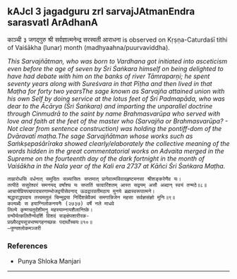 ## kAJcI 3 jagadguru zrI sarvajJAtmanEndra sarasvatI ArAdhanA
काञ्ची ३ जगद्गुरु श्री सर्वज्ञात्मनेन्द्र सरस्वती आराधना is observed on Kṛṣṇa-Caturdaśī tithi of Vaiśākha (lunar) month (madhyaahna/puurvaviddha).

_This Sarvajñātman, who was born to Vardhana got initiated into asceticism even before the age of seven by Śri Śaṅkara himself on being delighted to have had debate with him on the banks of river Tāmraparṇi; he spent seventy years along with Sureśvara in that Pīṭha and then lived in that Maṭha for forty two yearsThe sage known as Sarvajña attained union with his own Self by doing service at the lotus feet of Śri Padmapāda, who  was  dear  to  the  Ācārya  (Śri  Śaṅkara) and imparting the unparallel doctrine through Cinmudrā to the saint by name Brahmasvarūpa who served with love and faith at the feet of the master who (Sarvajña or Brahmasvarūpa? - Not clear from sentence construction) was holding the pontiff-dom of the Dvāravatī maṭha.The sage Sarvajñātman whose works such as Saṁkṣepaśārīraka showed clearly/elaborately the collective meaning of the words hidden in the great commentatorial works on Advaita merged in the Supreme on the fourteenth day of the dark fortnight in the month of Vaiśākha in the Nala year of the Kali era 2737 at Kāñci Śri Śaṅkara Maṭha._

```
ताम्रारोधसि वर्धनात् समुदितः सन्न्यासितः सप्तमात् प्रागेवात्मविवादहृष्टमनसा श्रीशङ्करेणैव यः।
तत्पीठे ससुरेश्वरं समनयद् वर्षांश्च यः सप्ततिं चत्वारिंशतम् आस्त सद्वयम् असौ अब्दान् स्वयं तन्मठे॥८॥
आचार्यप्रियपद्मपादचरणाम्भोजद्वयीसेवनाद् ऊढद्वारवतीमठाय मुनये ब्रह्मस्वरूपात्मने।
श्रद्धाराद्धपदाय तत्त्वमतुलं चिन्मुद्रया निर्दिशन्नेवैक्यं समगान्निजेन महसा सर्वज्ञसंज्ञो मुनिः॥९॥
कल्यब्दैः स हयाग्निलोकनयनैः (२७३७) वर्षे नले माधवे
लिल्ये कृष्णचतुर्दशीमनु महस्याम्नायशैलान्तिके।
ग्रन्थैर्यत्कलितैर्न्यदर्शि विशदं सङ्क्षेपशारीरक-
प्रख्यैरद्वयसूत्रभाष्यगहनच्छन्नः पदार्थोच्चयः॥१०॥
—पुण्यश्लोकमञ्जरी
```
### References
* Punya Shloka Manjari


---
